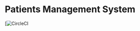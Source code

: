 # Patients Management System 
[![CircleCI](https://circleci.com/gh/AshifMohammad/PatientManagementSystem/tree/master.svg?style=shield)
